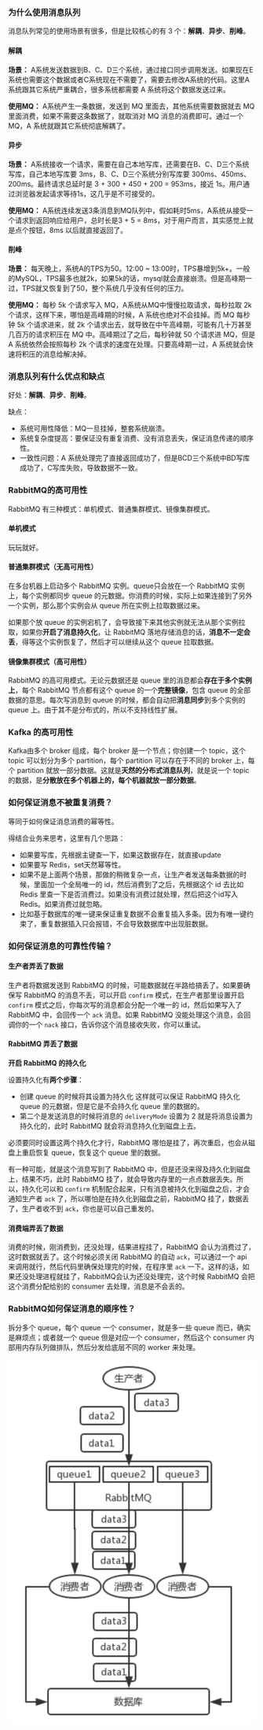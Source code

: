 ### 为什么使用消息队列

消息队列常见的使用场景有很多，但是比较核心的有 3 个：**解耦**、**异步**、**削峰**。

#### 解耦

**场景：** A系统发送数据到B、C、D三个系统，通过接口同步调用发送。如果现在E系统也需要这个数据或者C系统现在不需要了，需要去修改A系统的代码。这里A系统跟其它系统严重耦合，很多系统都需要 A 系统将这个数据发送过来。

**使用MQ：** A系统产生一条数据，发送到 MQ 里面去，其他系统需要数据就去 MQ 里面消费，如果不需要这条数据了，就取消对 MQ 消息的消费即可。通过一个 MQ，A 系统就跟其它系统彻底解耦了。

#### 异步

**场景：** A系统接收一个请求，需要在自己本地写库，还需要在B、C、D三个系统写库，自己本地写库要 3ms，B、C、D三个系统分别写库要 300ms、450ms、200ms。最终请求总延时是 3 + 300 + 450 + 200 = 953ms，接近 1s。用户通过浏览器发起请求等待1s，这几乎是不可接受的。

**使用MQ：** A系统连续发送3条消息到MQ队列中，假如耗时5ms，A系统从接受一个请求到返回响应给用户，总时长是3 + 5 = 8ms，对于用户而言，其实感觉上就是点个按钮，8ms 以后就直接返回了。

#### 削峰

**场景：** 每天晚上，系统A的TPS为50。12:00 ~ 13:00时，TPS暴增到5k+。一般的MySQL，TPS最多也就2k，如果5k的话，mysql就会直接崩溃。但是高峰期一过，TPS就又恢复到了50，整个系统几乎没有任何的压力。

**使用MQ：** 每秒 5k 个请求写入 MQ，A系统从MQ中慢慢拉取请求，每秒拉取 2k 个请求，这样下来，哪怕是高峰期的时候，A 系统也绝对不会挂掉。而 MQ 每秒钟 5k 个请求进来，就 2k 个请求出去，就导致在中午高峰期，可能有几十万甚至几百万的请求积压在 MQ 中。高峰期过了之后，每秒钟就 50 个请求进 MQ，但是 A 系统依然会按照每秒 2k 个请求的速度在处理。只要高峰期一过，A 系统就会快速将积压的消息给解决掉。

### 消息队列有什么优点和缺点

好处：**解耦**、**异步**、**削峰**。

缺点：

- 系统可用性降低：MQ一旦挂掉，整套系统崩溃。
- 系统复杂度提高：要保证没有重复消费、没有消息丢失，保证消息传递的顺序性。
- 一致性问题：A 系统处理完了直接返回成功了，但是BCD三个系统中BD写库成功了，C写库失败，导致数据不一致。

### RabbitMQ的高可用性

RabbitMQ 有三种模式：单机模式、普通集群模式、镜像集群模式。

#### 单机模式

玩玩就好。

#### 普通集群模式（无高可用性）

在多台机器上启动多个 RabbitMQ 实例。queue只会放在一个 RabbitMQ 实例上，每个实例都同步 queue 的元数据。你消费的时候，实际上如果连接到了另外一个实例，那么那个实例会从 queue 所在实例上拉取数据过来。

如果那个放 queue 的实例宕机了，会导致接下来其他实例就无法从那个实例拉取，如果你**开启了消息持久化**，让 RabbitMQ 落地存储消息的话，**消息不一定会丢**，得等这个实例恢复了，然后才可以继续从这个 queue 拉取数据。

#### 镜像集群模式（高可用性）

RabbitMQ 的高可用模式。无论元数据还是 queue 里的消息都会**存在于多个实例上**，每个 RabbitMQ 节点都有这个 queue 的一个**完整镜像**，包含 queue 的全部数据的意思。每次写消息到 queue 的时候，都会自动把**消息同步**到多个实例的 queue 上。由于其不是分布式的，所以不支持线性扩展。

### Kafka 的高可用性

Kafka由多个 broker 组成，每个 broker 是一个节点；你创建一个 topic，这个 topic 可以划分为多个 partition，每个 partition 可以存在于不同的 broker 上，每个 partition 就放一部分数据。这就是**天然的分布式消息队列**，就是说一个 topic 的数据，是**分散放在多个机器上的，每个机器就放一部分数据**。

### 如何保证消息不被重复消费？

等同于如何保证消息消费的幂等性。

得结合业务来思考，这里有几个思路：

- 如果要写库，先根据主键查一下，如果这数据存在，就直接update
- 如果要写 Redis，set天然幂等性。
- 如果不是上面两个场景，那做的稍微复杂一点，让生产者发送每条数据的时候，里面加一个全局唯一的 id，然后消费到了之后，先根据这个 id 去比如 Redis 里查一下是否消费过。如果没有消费过就处理，然后把这个id写入Redis。如果消费过就忽略。
- 比如基于数据库的唯一键来保证重复数据不会重复插入多条。因为有唯一键约束了，重复数据插入只会报错，不会导致数据库中出现脏数据。

### 如何保证消息的可靠性传输？

#### 生产者弄丢了数据

生产者将数据发送到 RabbitMQ 的时候，可能数据就在半路给搞丢了。如果要确保写 RabbitMQ 的消息不丢，可以开启 `confirm` 模式，在生产者那里设置开启 `confirm` 模式之后，你每次写的消息都会分配一个唯一的 id，然后如果写入了 RabbitMQ 中，会回传一个 `ack` 消息。如果 RabbitMQ 没能处理这个消息，会回调你的一个 `nack` 接口，告诉你这个消息接收失败，你可以重试。

#### RabbitMQ 弄丢了数据

**开启 RabbitMQ 的持久化**

设置持久化有**两个步骤**：

- 创建 queue 的时候将其设置为持久化
  这样就可以保证 RabbitMQ 持久化 queue 的元数据，但是它是不会持久化 queue 里的数据的。
- 第二个是发送消息的时候将消息的 `deliveryMode` 设置为 2
  就是将消息设置为持久化的，此时 RabbitMQ 就会将消息持久化到磁盘上去。

必须要同时设置这两个持久化才行，RabbitMQ 哪怕是挂了，再次重启，也会从磁盘上重启恢复 queue，恢复这个 queue 里的数据。

有一种可能，就是这个消息写到了 RabbitMQ 中，但是还没来得及持久化到磁盘上，结果不巧，此时 RabbitMQ 挂了，就会导致内存里的一点点数据丢失。所以，持久化可以和 `confirm` 机制配合起来，只有消息被持久化到磁盘之后，才会通知生产者 `ack` 了，所以哪怕是在持久化到磁盘之前，RabbitMQ 挂了，数据丢了，生产者收不到 `ack`，你也是可以自己重发的。

#### 消费端弄丢了数据

消费的时候，刚消费到，还没处理，结果进程挂了，RabbitMQ 会认为消费过了，这时数据就丢了。这个时候必须关闭 RabbitMQ 的自动 `ack`，可以通过一个 api 来调用就行，然后代码里确保处理完的时候，在程序里 `ack` 一下。这样的话，如果还没处理进程就挂了，RabbitMQ会认为还没处理完，这个时候 RabbitMQ 会把这个消费分配给别的 consumer 去处理，消息是不会丢的。

### RabbitMQ如何保证消息的顺序性？

拆分多个 queue，每个 queue 一个 consumer，就是多一些 queue 而已，确实是麻烦点；或者就一个 queue 但是对应一个 consumer，然后这个 consumer 内部用内存队列做排队，然后分发给底层不同的 worker 来处理。 

![image-20190730231224593](assets/image-20190730231224593.png)